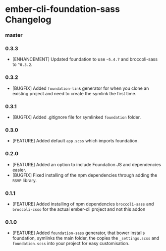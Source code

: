 # ember-cli-foundation-sass Changelog

### master

### 0.3.3
* [ENHANCEMENT] Updated foundation to use `~5.4.7` and broccoli-sass to `^0.3.2`.

### 0.3.2
* [BUGFIX] Added `foundation-link` generator for when you clone an existing project and need to create the symlink the first time.

### 0.3.1
* [BUGFIX] Added .gitignore file for symlinked `foundation` folder.

### 0.3.0
* [FEATURE] Added default `app.scss` which imports foundation.

### 0.2.0
* [FEATURE] Added an option to include Foundation JS and dependencies easier.
* [BUGFIX] Fixed installing of the npm dependencies through adding the `RSVP` library.

### 0.1.1
* [FEATURE] Added installing of npm dependencies `broccoli-sass` and `broccoli-csso` for the actual ember-cli project and not this addon

### 0.1.0

* [FEATURE] Added `foundation-sass` generator, that bower installs foundation, symlinks the main folder, the  copies the `_settings.scss` and `foundation.scss` into your project for easy customisation.